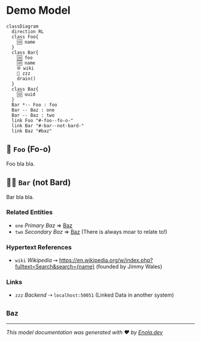 <!--
    SPDX-License-Identifier: Apache-2.0

    Copyright 2023 The Enola <https://enola.dev> Authors

    Licensed under the Apache License, Version 2.0 (the "License");
    you may not use this file except in compliance with the License.
    You may obtain a copy of the License at

        https://www.apache.org/licenses/LICENSE-2.0

    Unless required by applicable law or agreed to in writing, software
    distributed under the License is distributed on an "AS IS" BASIS,
    WITHOUT WARRANTIES OR CONDITIONS OF ANY KIND, either express or implied.
    See the License for the specific language governing permissions and
    limitations under the License.
-->

# Demo Model

``` mermaid
classDiagram
  direction RL
  class Foo{
    🆔 name
  }
  class Bar{
    🆔 foo
    🆔 name
    🌐 wiki
    🔗 zzz
    drain()
  }
  class Baz{
    🆔 uuid
  }
  Bar *-- Foo : foo
  Bar -- Baz : one
  Bar -- Baz : two
  link Foo "#-foo--fo-o-"
  link Bar "#-bar--not-bard-"
  link Baz "#baz"
```

## 💂 `Foo` (Fo-o)

<!-- **ID:** _`name`_ -->

Foo bla bla.

## 👩‍🎤 `Bar` (not Bard)

<!-- **ID:** [_`foo`_](#💂-foo-fo-o) / _`name`_ -->

Bar bla bla.

### Related Entities

* `one` _Primary Baz_ ⇒ [Baz](#baz)
* `two` _Secondary Baz_ ⇒ [Baz](#baz) (There is always moar to relate to!)

### Hypertext References

* `wiki` _Wikipedia_ ⇝ <https://en.wikipedia.org/w/index.php?fulltext=Search&search={name}> (founded by Jimmy Wales)

### Links

* `zzz` _Backend_ ⇢ `localhost:50051` (Linked Data in another system)

## `Baz`

<!-- **ID:** _`uuid`_ -->

---
_This model documentation was generated with ❤️ by [Enola.dev](https://www.enola.dev)_
